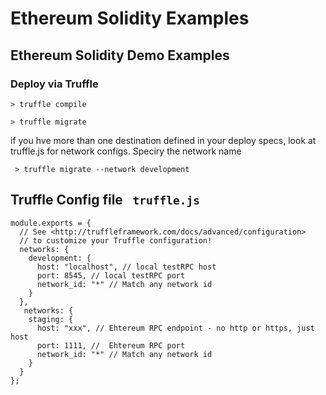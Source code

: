 # Ethereum Solidity Examples

## Ethereum Solidity Demo Examples

### Deploy via Truffle

 ``` > truffle compile ```

 ``` > truffle migrate ```
  
   if you hve more than one destination defined in your deploy specs, look at truffle.js for network configs. Speciry the network name 

  ```  > truffle migrate --network development ```

  Truffle Config file   ```  truffle.js   ```
----
```
module.exports = {
  // See <http://truffleframework.com/docs/advanced/configuration>
  // to customize your Truffle configuration!
  networks: {
    development: {
      host: "localhost", // local testRPC host
      port: 8545, // local testRPC port
      network_id: "*" // Match any network id
    }
  },
   networks: {
    staging: {
      host: "xxx", // Ehtereum RPC endpoint - no http or https, just host 
      port: 1111, //  Ehtereum RPC port
      network_id: "*" // Match any network id
    }
  }
};
```